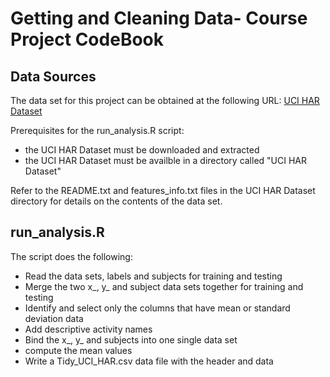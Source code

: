 # Getting and Cleaning Data- Course Project CodeBook

## Data Sources
The data set for this project can be obtained at the following URL: 
[UCI HAR Dataset](https://d396qusza40orc.cloudfront.net/getdata%2Fprojectfiles%2FUCI%20HAR%20Dataset.zip)

Prerequisites for the run_analysis.R script:
* the UCI HAR Dataset must be downloaded and extracted
* the UCI HAR Dataset must be availble in a directory called "UCI HAR Dataset"

Refer to the README.txt and features_info.txt files in the UCI HAR Dataset directory for details on the contents of the data set.

## run_analysis.R
The script does the following:
* Read the data sets, labels and subjects for training and testing
* Merge the two x\_, y\_ and subject data sets together for training and testing
* Identify and select only the columns that have mean or standard deviation data
* Add descriptive activity names
* Bind the x\_, y\_ and subjects into one single data set
* compute the mean values
* Write a Tidy\_UCI\_HAR.csv data file with the header and data